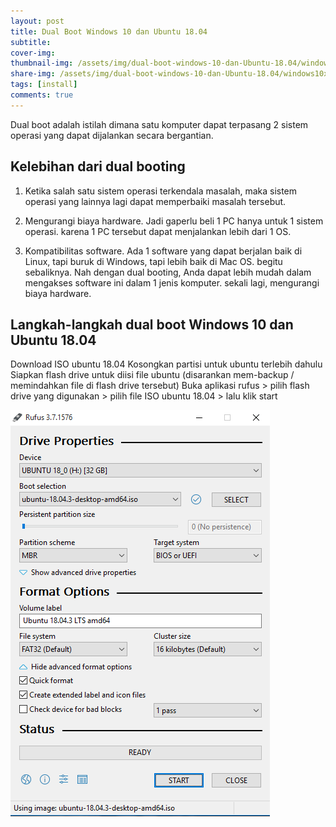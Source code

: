 ```yaml
---
layout: post
title: Dual Boot Windows 10 dan Ubuntu 18.04
subtitle: 
cover-img: 
thumbnail-img: /assets/img/dual-boot-windows-10-dan-Ubuntu-18.04/windows10xubuntu.png
share-img: /assets/img/dual-boot-windows-10-dan-Ubuntu-18.04/windows10xubuntu.png
tags: [install]
comments: true
---
```


Dual boot adalah istilah dimana satu komputer dapat terpasang 2 sistem operasi yang dapat dijalankan secara bergantian.

## Kelebihan dari dual booting

1. Ketika salah satu sistem operasi terkendala masalah, maka sistem operasi yang lainnya lagi dapat memperbaiki masalah tersebut.

2. Mengurangi biaya hardware. Jadi gaperlu beli 1 PC hanya untuk 1 sistem operasi. karena 1 PC tersebut dapat menjalankan lebih dari 1 OS.

3. Kompatibilitas software. Ada 1 software yang dapat berjalan baik di Linux, tapi buruk di Windows, tapi lebih baik di Mac OS. begitu sebaliknya. Nah dengan dual booting, Anda dapat lebih mudah dalam mengakses software ini dalam 1 jenis komputer. sekali lagi, mengurangi biaya hardware.

## Langkah-langkah dual boot Windows 10 dan Ubuntu 18.04

Download ISO ubuntu 18.04
Kosongkan partisi untuk ubuntu terlebih dahulu
Siapkan flash drive untuk diisi file ubuntu (disarankan mem-backup / memindahkan file di flash drive tersebut)
Buka aplikasi rufus > pilih flash drive yang digunakan > pilih file ISO ubuntu 18.04 > lalu klik start

![dual-boot-1](/assets/img/dual-boot-windows-10-dan-Ubuntu-18.04/dual-boot-1.png)

